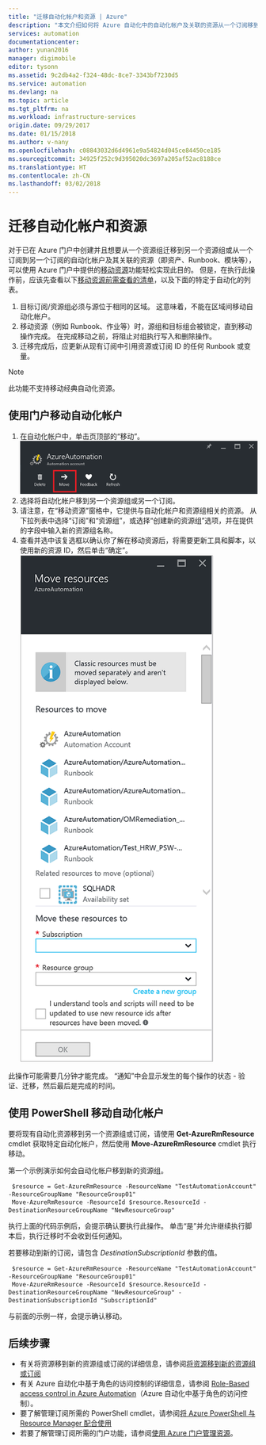 ```yaml
---
title: "迁移自动化帐户和资源 | Azure"
description: "本文介绍如何将 Azure 自动化中的自动化帐户及关联的资源从一个订阅移到另一个订阅。"
services: automation
documentationcenter: 
author: yunan2016
manager: digimobile
editor: tysonn
ms.assetid: 9c2db4a2-f324-48dc-8ce7-3343bf7230d5
ms.service: automation
ms.devlang: na
ms.topic: article
ms.tgt_pltfrm: na
ms.workload: infrastructure-services
origin.date: 09/29/2017
ms.date: 01/15/2018
ms.author: v-nany
ms.openlocfilehash: c08843032d6d4961e9a54824d045ce84450ce185
ms.sourcegitcommit: 34925f252c9d395020dc3697a205af52ac8188ce
ms.translationtype: HT
ms.contentlocale: zh-CN
ms.lasthandoff: 03/02/2018
---
```

# <a name="migrate-automation-account-and-resources"></a>迁移自动化帐户和资源
对于已在 Azure 门户中创建并且想要从一个资源组迁移到另一个资源组或从一个订阅到另一个订阅的自动化帐户及其关联的资源（即资产、Runbook、模块等），可以使用 Azure 门户中提供的[移动资源](../azure-resource-manager/resource-group-move-resources.md)功能轻松实现此目的。 但是，在执行此操作前，应该先查看以下[移动资源前需查看的清单](../azure-resource-manager/resource-group-move-resources.md#checklist-before-moving-resources)，以及下面的特定于自动化的列表。  

1. 目标订阅/资源组必须与源位于相同的区域。 这意味着，不能在区域间移动自动化帐户。
2. 移动资源（例如 Runbook、作业等）时，源组和目标组会被锁定，直到移动操作完成。 在完成移动之前，将阻止对组执行写入和删除操作。 
3. 迁移完成后，应更新从现有订阅中引用资源或订阅 ID 的任何 Runbook 或变量。  

> [!NOTE]
> 此功能不支持移动经典自动化资源。
>
>

## <a name="to-move-the-automation-account-using-the-portal"></a>使用门户移动自动化帐户
1. 在自动化帐户中，单击页顶部的“移动”。<br> ![移动选项](media/automation-migrate-account-subscription/automation-menu-move.png)<br>
2. 选择将自动化帐户移到另一个资源组或另一个订阅。
3. 请注意，在“移动资源”窗格中，它提供与自动化帐户和资源组相关的资源。 从下拉列表中选择“订阅”和“资源组”，或选择“创建新的资源组”选项，并在提供的字段中输入新的资源组名称。 
4. 查看并选中该复选框以确认你了解在移动资源后，将需要更新工具和脚本，以使用新的资源 ID，然后单击“确定”。<br> ![移动资源窗格](media/automation-migrate-account-subscription/automation-move-resources-blade.png)<br>   

此操作可能需要几分钟才能完成。 “通知”中会显示发生的每个操作的状态 - 验证、迁移，然后最后是完成的时间。    

## <a name="to-move-the-automation-account-using-powershell"></a>使用 PowerShell 移动自动化帐户
要将现有自动化资源移到另一个资源组或订阅，请使用 **Get-AzureRmResource** cmdlet 获取特定自动化帐户，然后使用 **Move-AzureRmResource** cmdlet 执行移动。

第一个示例演示如何会自动化帐户移到新的资源组。

   ```
    $resource = Get-AzureRmResource -ResourceName "TestAutomationAccount" -ResourceGroupName "ResourceGroup01"
    Move-AzureRmResource -ResourceId $resource.ResourceId -DestinationResourceGroupName "NewResourceGroup"
   ```

执行上面的代码示例后，会提示确认要执行此操作。 单击“是”并允许继续执行脚本后，执行迁移时不会收到任何通知。 

若要移动到新的订阅，请包含 *DestinationSubscriptionId* 参数的值。

   ```
    $resource = Get-AzureRmResource -ResourceName "TestAutomationAccount" -ResourceGroupName "ResourceGroup01"
    Move-AzureRmResource -ResourceId $resource.ResourceId -DestinationResourceGroupName "NewResourceGroup" -DestinationSubscriptionId "SubscriptionId"
   ```

与前面的示例一样，会提示确认移动。 

## <a name="next-steps"></a>后续步骤
* 有关将资源移到新的资源组或订阅的详细信息，请参阅[将资源移到新的资源组或订阅](../azure-resource-manager/resource-group-move-resources.md)
* 有关 Azure 自动化中基于角色的访问控制的详细信息，请参阅 [Role-Based access control in Azure Automation](automation-role-based-access-control.md)（Azure 自动化中基于角色的访问控制）。
* 要了解管理订阅所需的 PowerShell cmdlet，请参阅[将 Azure PowerShell 与 Resource Manager 配合使用](../azure-resource-manager/powershell-azure-resource-manager.md)
* 若要了解管理订阅所需的门户功能，请参阅[使用 Azure 门户管理资源](../azure-resource-manager/resource-group-portal.md)。
